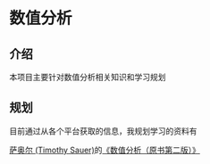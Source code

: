 # 数值分析

## 介绍

本项目主要针对数值分析相关知识和学习规划

## 规划

目前通过从各个平台获取的信息，我规划学习的资料有

[萨奥尔 (Timothy Sauer)](https://book.douban.com/search/萨奥尔)的[《数值分析（原书第二版）》](https://www.douban.com/link2/?url=https%3A%2F%2Fbook.douban.com%2Fsubject%2F26600495%2F&query=%E6%95%B0%E5%80%BC%E5%88%86%E6%9E%90&cat_id=1001&type=search&pos=6)